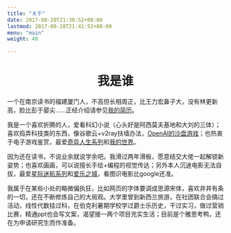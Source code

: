 ```yaml
---
title: "关于"
date: 2017-08-20T21:38:52+08:00
lastmod: 2017-08-28T21:41:52+08:00
menu: "main"
weight: 40

---
```

# <center>我是谁</center>

一个在南京读书的福建厦门人，不高但长相周正，比王力宏鼻子大，没有林更新高，脸比彭于晏尖......正经介绍请参见[我的简历](https://www.fzq1997.top/CV/)。

我是一个喜欢折腾的人，爱看科幻小说（心头好是阿西莫夫基地和大刘的三体）；喜欢捣弄科技类的东西，像谷歌云+v2ray扶墙办法，[OpenAI的沙盘游戏](https://github.com/openai/neural-mmo)；也热衷于电子游戏鉴赏，最爱[奇异人生系列](https://www.douban.com/game/26317250/)和[我的世界](http://mc.163.com/)。

因为还在读书，不说业余就说学余吧。我滑过两年滑板，愿意结交大佬一起解锁新姿势；也喜欢画画，可以说擅长手绘+编程的视觉传达；另外本人沉迷电影无法自拔，最爱[星际迷航系列](https://movie.douban.com/subject/2132932/)和[爱乐之城](https://movie.douban.com/subject/25934014/)，看图识电影比google还准。

我属于在某些小处的略微偏执狂，比如网页的字体要调成思源宋体，喜欢井井有条的一切，还在不断修炼自己的大局观。大学里曾到新西兰旅游，在社团联合会搞过活动，线性代数挂过科，在伯克利暑期学校学过爵士乐历史，干过实习，做过营销比赛，精通ppt也会写文案，渴望接一两个项目充实生活；目前是个雅思考鸭，还在为申请研究生而作准备。
